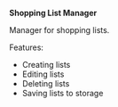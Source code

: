 **Shopping List Manager**

Manager for shopping lists.


Features:

- Creating lists
- Editing lists
- Deleting lists
- Saving lists to storage
